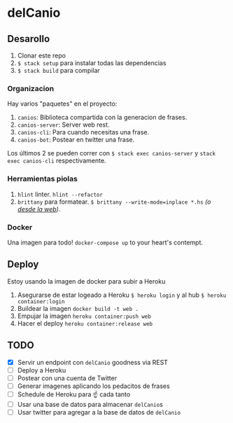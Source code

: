 # delCanio

## Desarollo

1. Clonar este repo
1. `$ stack setup` para instalar todas las dependencias
1. `$ stack build` para compilar

### Organizacion
Hay varios "paquetes" en el proyecto:

1. `canios`: Biblioteca compartida con la generacion de frases.
1. `canios-server`: Server web rest.
1. `canios-cli`: Para cuando necesitas una frase.
1. `canios-bot`: Postear en twitter una frase.

Los últimos 2 se pueden correr con `$ stack exec canios-server` y `stack exec canios-cli` respectivamente.

### Herramientas piolas
1. `hlint` linter. `hlint --refactor`
1. `brittany` para formatear. `$ brittany --write-mode=inplace *.hs` _(o [desde la web](https://hexagoxel.de/brittany/))_.

### Docker

Una imagen para todo! `docker-compose up` to your heart's contempt.


## Deploy
Estoy usando la imagen de docker para subir a Heroku

1. Asegurarse de estar logeado a Heroku `$ heroku login` y al hub `$ heroku container:login`
1. Buildear la imagen `docker build -t web .`
1. Empujar la imagen `heroku container:push web`
1. Hacer el deploy `heroku container:release web`


## TODO

- [x] Servir un endpoint con `delCanio` goodness via REST
- [ ] Deploy a Heroku
- [ ] Postear con una cuenta de Twitter
- [ ] Generar imagenes aplicando los pedacitos de frases
- [ ] Schedule de Heroku para :point_up: cada tanto
- [ ] Usar una base de datos para almacenar `delCanio`s
- [ ] Usar twitter para agregar a la base de datos de `delCanio`